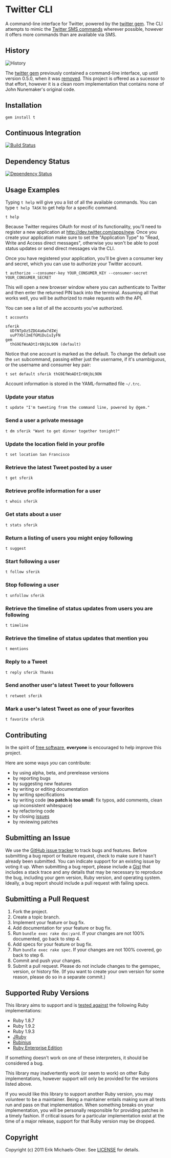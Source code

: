 # Twitter CLI
A command-line interface for Twitter, powered by the [twitter gem][gem]. The
CLI attempts to mimic the [Twitter SMS commands][sms] wherever possible,
however it offers more commands than are available via SMS.

[gem]: https://rubygems.org/gems/twitter
[sms]: https://support.twitter.com/articles/14020-twitter-sms-command

## <a name="history"></a>History
![History](http://twitter.rubyforge.org/images/terminal_output.png "History")

The [twitter gem][gem] previously contained a command-line interface, up until
version 0.5.0, when it was [removed][]. This project is offered as a sucessor
to that effort, however it is a clean room implementation that contains none of
John Nunemaker's original code.

[removed]: https://github.com/jnunemaker/twitter/commit/dd2445e3e2c97f38b28a3f32ea902536b3897adf

## <a name="installation"></a>Installation
    gem install t

## <a name="ci"></a>Continuous Integration
[![Build Status](https://secure.travis-ci.org/sferik/t.png)][ci]

[ci]: http://travis-ci.org/sferik/t

## <a name="dependencies"></a>Dependency Status
[![Dependency Status](https://gemnasium.com/codeforamerica/adopt-a-hydrant.png)][gemnasium]

[gemnasium]: https://gemnasium.com/codeforamerica/adopt-a-hydrant

## <a name="examples"></a>Usage Examples
Typing `t help` will give you a list of all the available commands. You can
type `t help TASK` to get help for a specific command.

    t help

Because Twitter requires OAuth for most of its functionality, you'll need to
register a new application at <http://dev.twitter.com/apps/new>. Once you
create your application make sure to set the "Application Type" to "Read, Write
and Access direct messages", otherwise you won't be able to post status updates
or send direct messages via the CLI.

Once you have registered your application, you'll be given a consumer key and
secret, which you can use to authorize your Twitter account.

    t authorize --consumer-key YOUR_CONSUMER_KEY --consumer-secret YOUR_CONSUMER_SECRET

This will open a new browser window where you can authenticate to Twitter and
then enter the returned PIN back into the terminal.  Assuming all that works
well, you will be authorized to make requests with the API.

You can see a list of all the accounts you've authorized.

    t accounts

    sferik
      UDfNTpOz5ZDG4a6w7dIWj
      uuP7Xbl2mEfGMiDu1uIyFN
    gem
      thG9EfWoADtIr6NjbL9ON (default)

Notice that one account is marked as the default. To change the default use the
`set` subcommand, passing either just the username, if it's unambiguous, or the
username and consumer key pair:

    t set default sferik thG9EfWoADtIr6NjbL9ON

Account information is stored in the YAML-formatted file `~/.trc`.

### <a name="update"></a>Update your status

    t update "I'm tweeting from the command line, powered by @gem."

### <a name="dm"></a>Send a user a private message

    t dm sferik "Want to get dinner together tonight?"

### <a name="location"></a>Update the location field in your profile

    t set location San Francisco

### <a name="get"></a>Retrieve the latest Tweet posted by a user

    t get sferik

### <a name="whois"></a>Retrieve profile information for a user

    t whois sferik

### <a name="stats"></a>Get stats about a user

    t stats sferik

### <a name="suggest"></a>Return a listing of users you might enjoy following

    t suggest

### <a name="follow"></a>Start following a user

    t follow sferik

### <a name="leave"></a>Stop following a user

    t unfollow sferik

### <a name="timeline"></a>Retrieve the timeline of status updates from users you are following

    t timeline

### <a name="mentions"></a>Retrieve the timeline of status updates that mention you

    t mentions

### <a name="reply"></a>Reply to a Tweet

    t reply sferik Thanks

### <a name="retweet"></a>Send another user's latest Tweet to your followers

    t retweet sferik

### <a name="favorite"></a>Mark a user's latest Tweet as one of your favorites

    t favorite sferik

## <a name="contributing"></a>Contributing
In the spirit of [free software][fsf], **everyone** is encouraged to help
improve this project.

[fsf]: http://www.fsf.org/licensing/essays/free-sw.html

Here are some ways *you* can contribute:

* by using alpha, beta, and prerelease versions
* by reporting bugs
* by suggesting new features
* by writing or editing documentation
* by writing specifications
* by writing code (**no patch is too small**: fix typos, add comments, clean up
  inconsistent whitespace)
* by refactoring code
* by closing [issues][]
* by reviewing patches

[issues]: https://github.com/sferik/t/issues

## <a name="issues"></a>Submitting an Issue
We use the [GitHub issue tracker][issues] to track bugs and features. Before
submitting a bug report or feature request, check to make sure it hasn't
already been submitted. You can indicate support for an existing issue by
voting it up. When submitting a bug report, please include a [Gist][] that
includes a stack trace and any details that may be necessary to reproduce the
bug, including your gem version, Ruby version, and operating system. Ideally, a
bug report should include a pull request with failing specs.

[gist]: https://gist.github.com/

## <a name="pulls"></a>Submitting a Pull Request
1. Fork the project.
2. Create a topic branch.
3. Implement your feature or bug fix.
4. Add documentation for your feature or bug fix.
5. Run `bundle exec rake doc:yard`. If your changes are not 100%
   documented, go back to step 4.
6. Add specs for your feature or bug fix.
7. Run `bundle exec rake spec`. If your changes are not 100% covered, go
   back to step 6.
8. Commit and push your changes.
9. Submit a pull request. Please do not include changes to the gemspec,
   version, or history file. (If you want to create your own version for some
   reason, please do so in a separate commit.)

## <a name="versions"></a>Supported Ruby Versions
This library aims to support and is [tested against][ci] the following Ruby
implementations:

* Ruby 1.8.7
* Ruby 1.9.2
* Ruby 1.9.3
* [JRuby][]
* [Rubinius][]
* [Ruby Enterprise Edition][ree]

[jruby]: http://www.jruby.org/
[rubinius]: http://rubini.us/
[ree]: http://www.rubyenterpriseedition.com/

If something doesn't work on one of these interpreters, it should be considered
a bug.

This library may inadvertently work (or seem to work) on other Ruby
implementations, however support will only be provided for the versions listed
above.

If you would like this library to support another Ruby version, you may
volunteer to be a maintainer. Being a maintainer entails making sure all tests
run and pass on that implementation. When something breaks on your
implementation, you will be personally responsible for providing patches in a
timely fashion. If critical issues for a particular implementation exist at the
time of a major release, support for that Ruby version may be dropped.

## <a name="copyright"></a>Copyright
Copyright (c) 2011 Erik Michaels-Ober. See [LICENSE][] for details.

[license]: https://github.com/sferik/t/blob/master/LICENSE.md
